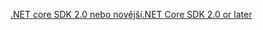 [<span data-ttu-id="3f32f-101">.NET core SDK 2.0 nebo novější</span><span class="sxs-lookup"><span data-stu-id="3f32f-101">.NET Core SDK 2.0 or later</span></span>](https://www.microsoft.com/net/download)
